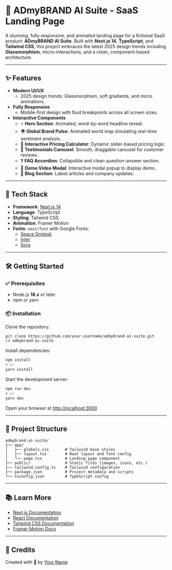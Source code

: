 # 🚀 ADmyBRAND AI Suite - SaaS Landing Page

A stunning, fully responsive, and animated landing page for a fictional SaaS product: **ADmyBRAND AI Suite**. Built with **Next.js 14**, **TypeScript**, and **Tailwind CSS**, this project embraces the latest 2025 design trends including **Glassmorphism**, micro-interactions, and a clean, component-based architecture.

---

## ✨ Features

- **Modern UI/UX**
  - 2025 design trends: Glassmorphism, soft gradients, and micro animations.
- **Fully Responsive**
  - Mobile-first design with fluid breakpoints across all screen sizes.
- **Interactive Components**
  - ⚡ **Hero Section**: Animated, word-by-word headline reveal.
  - 🌍 **Global Brand Pulse**: Animated world map simulating real-time sentiment analysis.
  - 💸 **Interactive Pricing Calculator**: Dynamic slider-based pricing logic.
  - 💬 **Testimonials Carousel**: Smooth, draggable carousel for customer reviews.
  - ❓ **FAQ Accordion**: Collapsible and clean question-answer section.
  - 🎥 **Demo Video Modal**: Interactive modal popup to display demo.
  - 📰 **Blog Section**: Latest articles and company updates.

---

## 🧰 Tech Stack

- **Framework**: [Next.js 14](https://nextjs.org/)
- **Language**: TypeScript
- **Styling**: Tailwind CSS
- **Animation**: Framer Motion
- **Fonts**: `next/font` with Google Fonts:
  - [Space Grotesk](https://fonts.google.com/specimen/Space+Grotesk)
  - [Inter](https://fonts.google.com/specimen/Inter)
  - [Sora](https://fonts.google.com/specimen/Sora)

---

## 🛠️ Getting Started

### ✅ Prerequisites

- Node.js **18.x** or later
- npm or yarn

### 📦 Installation

Clone the repository:

```bash
git clone https://github.com/your-username/admybrand-ai-suite.git
cd admybrand-ai-suite
```

Install dependencies:

```bash
npm install
# or
yarn install
```

Start the development server:

```bash
npm run dev
# or
yarn dev
```

Open your browser at [http://localhost:3000](http://localhost:3000)

---

## 📁 Project Structure

```
admybrand-ai-suite/
├── app/
│   ├── globals.css       # Tailwind base styles
│   ├── layout.tsx        # Root layout and font config
│   └── page.tsx          # Landing page component
├── public/               # Static files (images, icons, etc.)
├── tailwind.config.ts    # Tailwind configuration
├── package.json          # Project metadata and scripts
└── tsconfig.json         # TypeScript config
```

---

## 📚 Learn More

- [Next.js Documentation](https://nextjs.org/docs)
- [React Documentation](https://reactjs.org/docs)
- [Tailwind CSS Documentation](https://tailwindcss.com/docs)
- [Framer Motion Docs](https://www.framer.com/motion/)

---

## 🙌 Credits

Created with 💙 by [Your Name](https://github.com/your-username)
